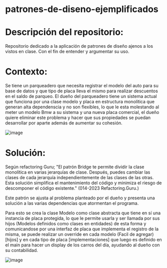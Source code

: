# patrones-de-diseno-ejemplificados

# Descripción del repositorio:

Repositorio dedicado a la aplicación de patrones de diseño ajenos a los vistos en clase. Con el fin de entender y argumentar su uso.

# Contexto:

Se tiene un parqueadero que necesita registrar el modelo del auto para su base de datos y que tipo de placa lleva el mismo para realizar descuentos en el saldo de parqueo. El dueño del parqueadero tiene un sistema actual que funciona por una clase modelo y placa en estructura monolítica que generan alta dependenscia y no son flexibles, lo que le esta molestando al meter un modelo Bmw a su sistema y una nueva placa comercial, el dueño quiere eliminar este problema y hacer que sus propiedades se puedan desarrollar por aparte además de aumentar su cohesión.

![image](https://user-images.githubusercontent.com/78450705/217807297-35bcdfd3-13ae-49b4-b268-6cca395dd955.png)

# Solución:

Según refactoring Guru;
"El patrón Bridge te permite dividir la clase monolítica en varias jerarquías de clase. Después, puedes cambiar las clases de cada jerarquía independientemente de las clases de las otras. Esta solución simplifica el mantenimiento del código y minimiza el riesgo de descomponer el código existente." (014-2023 Refactoring.Guru.)

Este patrón se ajusta al problema planteado por el dueño y presenta una solución a las varias dependencias que atormentan el programa.

Para esto se crea la clase Modelo como clase abstracta que tiene en sí una instancia de placa protegida, lo que le permite usarla y ser llamada por sus hijos (Modelos definidos como clases en entidades) de esta forma y comunicandose por una interfaz de placa que implementa el registro de la misma, se puede realizar un override en cada modelo (Facil de agregar) [hijos] y en cada tipo de placa [implementaciones] que luego es definido en el main para hacer un display de los carros del día, ayudando al dueño con su contabilidad.

![image](https://user-images.githubusercontent.com/78450705/217809658-126dc0f9-dd51-4923-9ae3-0086e36842cf.png)
